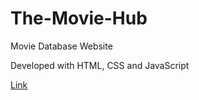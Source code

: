 # The-Movie-Hub
Movie Database Website

Developed with HTML, CSS and JavaScript

<a href="https://sad-dubinsky-4bc6b8.netlify.app/index.html" target="_blank">Link</a>
